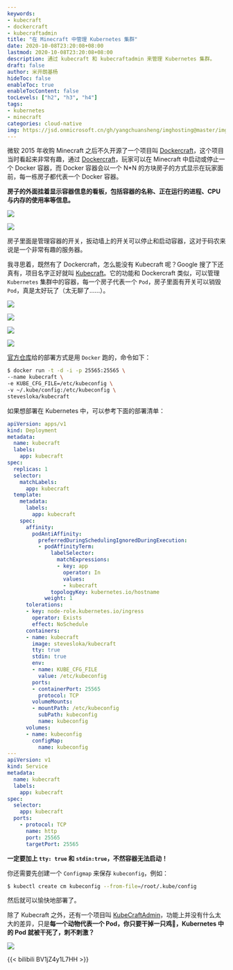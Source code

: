 ```yaml
---
keywords:
- kubecraft
- dockercraft
- kubecraftadmin
title: "在 Minecraft 中管理 Kubernetes 集群"
date: 2020-10-08T23:20:08+08:00
lastmod: 2020-10-08T23:20:08+08:00
description: 通过 kubecraft 和 kubecraftadmin 来管理 Kubernetes 集群。
draft: false 
author: 米开朗基杨
hideToc: false
enableToc: true
enableTocContent: false
tocLevels: ["h2", "h3", "h4"]
tags:
- kubernetes
- minecraft
categories: cloud-native
img: https://jsd.onmicrosoft.cn/gh/yangchuansheng/imghosting@master/img/20201008232412.png
---
```


微软 2015 年收购 Minecraft 之后不久开源了一个项目叫 [Dockercraft](https://github.com/docker/dockercraft)，这个项目当时看起来非常有趣，通过 [Dockercraft](https://github.com/docker/dockercraft)，玩家可以在 Minecraft 中启动或停止一个 Docker 容器，而 Docker 容器会以一个 N*N 的方块房子的方式显示在玩家面前，每一栋房子都代表一个 Docker 容器。

**房子的外面挂着显示容器信息的看板，包括容器的名称、正在运行的进程、CPU 与内存的使用率等信息。**

![](https://jsd.onmicrosoft.cn/gh/yangchuansheng/imghosting@master/img/20201008221254.png)

![](https://jsd.onmicrosoft.cn/gh/yangchuansheng/imghosting@master/img/20201008222053.png)

房子里面是管理容器的开关，扳动墙上的开关可以停止和启动容器，这对于码农来说是一个非常有趣的服务器。

我寻思着，既然有了 Dockercraft，怎么能没有 Kubecraft 呢？Google 搜了下还真有，项目名字正好就叫 [Kubecraft](https://github.com/stevesloka/kubecraft)。它的功能和 Dockercraft 类似，可以管理 `Kubernetes` 集群中的容器，每一个房子代表一个 `Pod`，房子里面有开关可以销毁 `Pod`，真是太好玩了（太无聊了......）。

![](https://jsd.onmicrosoft.cn/gh/yangchuansheng/imghosting@master/img/20201008223401.jpg)

![](https://jsd.onmicrosoft.cn/gh/yangchuansheng/imghosting@master/img/20201008223421.jpg)

![](https://jsd.onmicrosoft.cn/gh/yangchuansheng/imghosting@master/img/20201008223441.jpg)

![](https://jsd.onmicrosoft.cn/gh/yangchuansheng/imghosting@master/img/20201008223513.jpg)

[官方仓库](https://github.com/stevesloka/kubecraft)给的部署方式是用 `Docker` 跑的，命令如下：

```bash
$ docker run -t -d -i -p 25565:25565 \
--name kubecraft \
-e KUBE_CFG_FILE=/etc/kubeconfig \
-v ~/.kube/config:/etc/kubeconfig \
stevesloka/kubecraft
```

如果想部署在 Kubernetes 中，可以参考下面的部署清单：

```yaml
apiVersion: apps/v1
kind: Deployment
metadata:
  name: kubecraft
  labels:
    app: kubecraft
spec:
  replicas: 1 
  selector:
    matchLabels:
      app: kubecraft
  template:
    metadata:
      labels:
        app: kubecraft
    spec:
      affinity:
        podAntiAffinity:
          preferredDuringSchedulingIgnoredDuringExecution:
          - podAffinityTerm:
              labelSelector:
                matchExpressions:
                - key: app
                  operator: In
                  values:
                  - kubecraft 
              topologyKey: kubernetes.io/hostname
            weight: 1
      tolerations:
      - key: node-role.kubernetes.io/ingress
        operator: Exists
        effect: NoSchedule
      containers:
      - name: kubecraft
        image: stevesloka/kubecraft 
        tty: true
        stdin: true
        env:
        - name: KUBE_CFG_FILE 
          value: /etc/kubeconfig
        ports:
        - containerPort: 25565 
          protocol: TCP
        volumeMounts:
        - mountPath: /etc/kubeconfig
          subPath: kubeconfig
          name: kubeconfig
      volumes:
      - name: kubeconfig
        configMap:
          name: kubeconfig
---
apiVersion: v1
kind: Service
metadata:
  name: kubecraft
  labels:
    app: kubecraft
spec:
  selector:
    app: kubecraft
  ports:
    - protocol: TCP
      name: http
      port: 25565
      targetPort: 25565
```

**一定要加上 `tty: true` 和 `stdin:true`，不然容器无法启动！**

你还需要先创建一个 `Configmap` 来保存 `kubeconfig`，例如：

```bash
$ kubectl create cm kubeconfig --from-file=/root/.kube/config
```

然后就可以愉快地部署了。

除了 Kubecraft 之外，还有一个项目叫 [KubeCraftAdmin](https://github.com/erjadi/kubecraftadmin)，功能上并没有什么太大的差异，只是**每一个动物代表一个 Pod，你只要干掉一只鸡🐔，Kubernetes 中的 Pod 就被干死了，刺不刺激？**

![](https://jsd.onmicrosoft.cn/gh/yangchuansheng/imghosting@master/img/20201008224856.png)

{{< bilibili BV1jZ4y1L7HH >}}